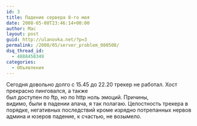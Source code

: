 ```yaml
---
id: 3
title: Падение сервера 8-го мая
date: 2008-05-08T23:46:14+00:00
author: Mac
layout: post
guid: http://ulanovka.net/?p=3
permalink: /2008/05/server_problem_080508/
dsq_thread_id:
  - 4888458349
categories:
  - Объявления
---
```

Сегодня довольно долго с 15.45 до 22.20 трекер не работал. Хост прекрасно пинговался, а также был доступен по ftp, но по http ноль эмоций. Причины, видимо, были в падении апача, я так полагаю. Целостность трекера в порядке, негативных последствий кроме изрядно потрепанных нервов админа и юзеров падение, к счастью, не возымело.